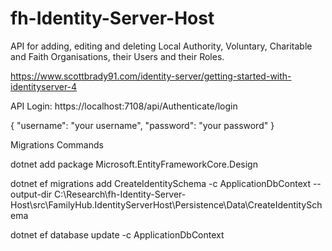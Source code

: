 # fh-Identity-Server-Host

API for adding, editing and deleting Local Authority, Voluntary, Charitable and Faith Organisations, their Users and their Roles.

https://www.scottbrady91.com/identity-server/getting-started-with-identityserver-4

API Login:
https://localhost:7108/api/Authenticate/login


{
  "username": "your username",
  "password": "your password"
}


Migrations Commands

dotnet add package Microsoft.EntityFrameworkCore.Design

dotnet ef migrations add CreateIdentitySchema -c ApplicationDbContext --output-dir C:\Research\fh-Identity-Server-Host\src\FamilyHub.IdentityServerHost\Persistence\Data\CreateIdentitySchema

dotnet ef database update -c ApplicationDbContext
